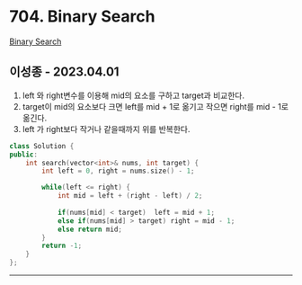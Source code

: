 # 704. Binary Search

[Binary Search](https://leetcode.com/problems/binary-search/)

## 이성종 - 2023.04.01

1. left 와 right변수를 이용해 mid의 요소를 구하고 target과 비교한다.
2. target이 mid의 요소보다 크면 left를 mid + 1로 옮기고 작으면 right를 mid - 1로 옮긴다.
3. left 가 right보다 작거나 같을때까지 위를 반복한다.

```cpp
class Solution {
public:
    int search(vector<int>& nums, int target) {
        int left = 0, right = nums.size() - 1;

        while(left <= right) {
            int mid = left + (right - left) / 2;
            
            if(nums[mid] < target)  left = mid + 1;
            else if(nums[mid] > target) right = mid - 1;
            else return mid;
        }
        return -1;
    }
};  
```

---

